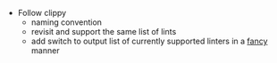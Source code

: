 
* Follow clippy
  * naming convention
  * revisit and support the same list of lints
  * add switch to output list of currently supported linters in a [fancy](https://rust-lang.github.io/rust-clippy/master/index.html) manner
